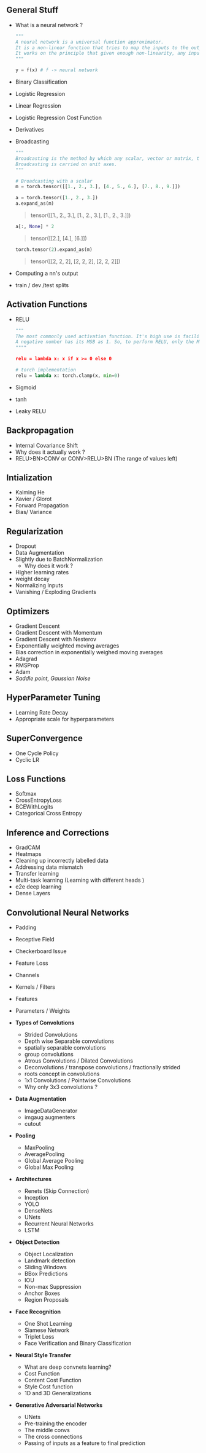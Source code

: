 ## General Stuff

- What is a neural network ?

  ```python
  """
  A neural network is a universal function approximator. 
  It is a non-linear function that tries to map the inputs to the outputs.
  It works on the principle that given enough non-linearity, any input can be approximated to it's output.
  """
  
  y = f(x) # f -> neural network
  ```

- Binary Classification

- Logistic Regression

- Linear Regression

- Logistic Regression Cost Function

- Derivatives

- Broadcasting

  ```python
  """
  Broadcasting is the method by which any scalar, vector or matrix, tensor of a lower dimension, can be expanded to have the dimension of a higher rank tensor. 
  Broadcasting is carried on unit axes.
  """
  ```
  ```python
  # Broadcasting with a scalar
  m = torch.tensor([[1., 2., 3.], [4., 5., 6.], [7., 8., 9.]])
  
  a = torch.tensor([1., 2., 3.])
  a.expand_as(m)
  ```
  >  tensor([[1., 2., 3.],
          [1., 2., 3.],
          [1., 2., 3.]])
  
  ```python
  a[:, None] * 2
  ```
  > tensor([[2.],
        [4.],
        [6.]])
  ```python
  torch.tensor(2).expand_as(m)
  ```
  > tensor([[2, 2, 2],
        [2, 2, 2],
        [2, 2, 2]])
  
- Computing a nn's output

- train / dev /test splits

## Activation Functions

- RELU

  ```python
  """
  The most commonly used activation function. It's high use is facilitated by it's simplicity.
  A negative number has its MSB as 1. So, to perform RELU, only the MSB needs to be checked, which is super-fast. 
  """"
  
  relu = lambda x: x if x >= 0 else 0
  
  # torch implementation
  relu = lambda x: torch.clamp(x, min=0)
  ```

- Sigmoid

- tanh

- Leaky RELU

## Backpropagation

- Internal Covariance Shift
- Why does it actually work ?
- RELU>BN>CONV or CONV>RELU>BN (The range of values left)

## Intialization 

- Kaiming He
- Xavier / Glorot
- Forward Propagation
- Bias/ Variance

## Regularization

- Dropout
- Data Augmentation
- Slightly due to BatchNormalization
  - Why does it work ?
- Higher learning rates
- weight decay
- Normalizing Inputs
- Vanishing / Exploding Gradients

## Optimizers

- Gradient Descent
- Gradient Descent with Momentum
- Gradient Descent with Nesterov
- Exponentially weighted moving averages
- Bias correction in exponentially weighed moving averages
- Adagrad
- RMSProp
- Adam
- *Saddle point, Gaussian Noise*

## HyperParameter Tuning

- Learning Rate Decay
- Appropriate scale for hyperparameters

## SuperConvergence

- One Cycle Policy
- Cyclic LR

## Loss Functions

- Softmax
- CrossEntropyLoss
- BCEWithLogits
- Categorical Cross Entropy

## Inference and Corrections

- GradCAM
- Heatmaps
- Cleaning up incorrectly labelled data
- Addressing data mismatch
- Transfer learning
- Multi-task learning (Learning with different heads )
- e2e deep learning
- Dense Layers

## Convolutional Neural Networks

- Padding
- Receptive Field
- Checkerboard Issue
- Feature Loss
- Channels
- Kernels / Filters
- Features
- Parameters / Weights

- **Types of Convolutions**
  - Strided Convolutions
  - Depth wise Separable convolutions
  - spatially separable convolutions
  - group convolutions
  - Atrous Convolutions / Dilated Convolutions
  - Deconvolutions  / transpose convolutions / fractionally strided
  - roots concept in convolutions
  - 1x1 Convolutions / Pointwise Convolutions
  - Why only 3x3 convolutions ?
- **Data Augmentation**
  - ImageDataGenerator
  - imgaug augmenters
  - cutout
- **Pooling** 
  - MaxPooling
  - AveragePooling
  - Global Average Pooling
  - Global Max Pooling
- **Architectures**
  - Renets (Skip Connection)
  - Inception
  - YOLO
  - DenseNets
  - UNets
  - Recurrent Neural Networks 
  - LSTM
- **Object Detection**
  - Object Localization
  - Landmark detection
  - Sliding Windows
  - BBox Predictions
  - IOU
  - Non-max Suppression
  - Anchor Boxes
  - Region Proposals
- **Face Recognition**
  - One Shot Learning
  - Siamese Network
  - Triplet Loss
  - Face Verification and Binary Classification
- **Neural Style Transfer**
  - What are deep convnets learning?
  - Cost Function
  - Content Cost Function
  - Style Cost function
  - 1D and 3D Generalizations
- **Generative Adversarial Networks**
  - UNets
  - Pre-training the encoder
  -  The middle convs
  - The cross connections
  - Passing of inputs as a feature to final prediction

